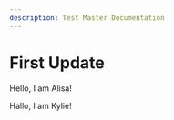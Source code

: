 ```yaml
---
description: Test Master Documentation
---
```


# First Update

Hello, I am Alisa!

Hallo, I am Kylie!
